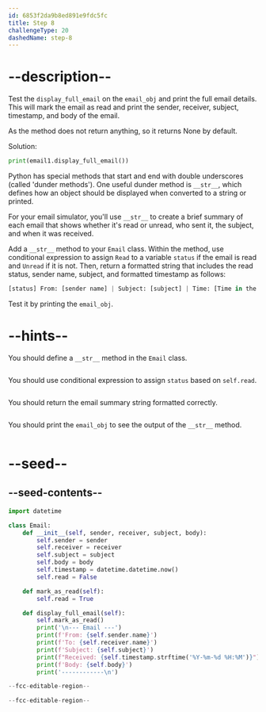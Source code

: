 ```yaml
---
id: 6853f2da9b8ed891e9fdc5fc
title: Step 8
challengeType: 20
dashedName: step-8
---
```


# --description--

<!-- add new step -->
Test the `display_full_email` on the `email_obj` and print the full email details. This will mark the email as read and print the sender, receiver, subject, timestamp, and body of the email.

As the method does not return anything, so it returns None by default.

Solution:

```py
print(email1.display_full_email())
```
<!-- end -->

Python has special methods that start and end with double underscores (called 'dunder methods'). One useful dunder method is `__str__`, which defines how an object should be displayed when converted to a string or printed.

For your email simulator, you'll use `__str__` to create a brief summary of each email that shows whether it's read or unread, who sent it, the subject, and when it was received.

Add a `__str__` method to your `Email` class. Within the method, use conditional expression to assign `Read` to a variable `status` if the email is read and `Unread` if it is not. Then, return a formatted string that includes the read status, sender name, subject, and formatted timestamp as follows:

```py
[status] From: [sender name] | Subject: [subject] | Time: [Time in the format '%Y-%m-%d %H:%M']
```

Test it by printing the `email_obj`.

# --hints--

<!-- elaborate hints -->

You should define a `__str__` method in the `Email` class.

```js

```

You should use conditional expression to assign `status` based on `self.read`.

```js

```

You should return the email summary string formatted correctly.

```js

```

You should print the `email_obj` to see the output of the `__str__` method.

```js

```

# --seed--

## --seed-contents--

```py
import datetime

class Email:
    def __init__(self, sender, receiver, subject, body):
        self.sender = sender
        self.receiver = receiver
        self.subject = subject
        self.body = body
        self.timestamp = datetime.datetime.now()
        self.read = False

    def mark_as_read(self):
        self.read = True

    def display_full_email(self):
        self.mark_as_read()
        print('\n--- Email ---')
        print(f'From: {self.sender.name}')
        print(f'To: {self.receiver.name}')
        print(f'Subject: {self.subject}')
        print(f"Received: {self.timestamp.strftime('%Y-%m-%d %H:%M')}")
        print(f'Body: {self.body}')
        print('------------\n')

--fcc-editable-region--

--fcc-editable-region--
```
